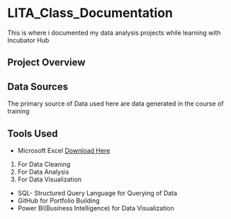 # LITA_Class_Documentation
This is where i documented my data analysis projects while learning with Incubator Hub
## Project Overview

## Data Sources
The primary source of Data used here are data generated in the course of training

## Tools Used
- Microsoft Excel [Download Here](https://www.microsoft.com/en-ng/)
1. For Data Cleaning
2. For Data Analysis 
3. For Data Visualization
- SQL- Structured Query Language for Querying of Data
- GitHub for Portfolio Building
- Power BI(Business Intelligence) for Data Visualization 
